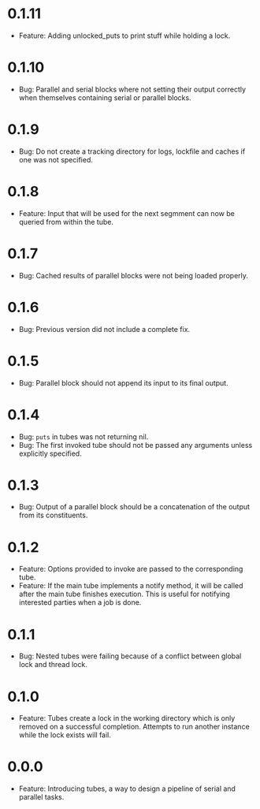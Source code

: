 # 0.1.11
  * Feature: Adding unlocked_puts to print stuff while holding a lock.

# 0.1.10
  * Bug: Parallel and serial blocks where not setting their output correctly when themselves containing serial or parallel blocks.

# 0.1.9
  * Bug: Do not create a tracking directory for logs, lockfile and caches if one was not specified.

# 0.1.8
  * Feature: Input that will be used for the next segmment can now be queried from within the tube.

# 0.1.7
  * Bug: Cached results of parallel blocks were not being loaded properly.

# 0.1.6
  * Bug: Previous version did not include a complete fix.

# 0.1.5
  * Bug: Parallel block should not append its input to its final output.

# 0.1.4
  * Bug: `puts` in tubes was not returning nil.
  * Bug: The first invoked tube should not be passed any arguments unless explicitly specified.
# 0.1.3
  * Bug: Output of a parallel block should be a concatenation of the output from its constituents.

# 0.1.2
  * Feature: Options provided to invoke are passed to the corresponding tube.
  * Feature: If the main tube implements a notify method, it will be called after the main tube finishes execution. This is useful for notifying interested parties when a job is done.

# 0.1.1
  * Bug: Nested tubes were failing because of a conflict between global lock and thread lock.

# 0.1.0
  * Feature: Tubes create a lock in the working directory which is only removed on a successful completion. Attempts to run another instance while the lock exists will fail.

# 0.0.0
  * Feature: Introducing tubes, a way to design a pipeline of serial and parallel tasks.
